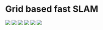 # Grid based fast SLAM

![](./1.jpg)
![](./2.jpg)
![](./3.jpg)
![](./4.jpg)
![](./5.jpg)
![](./6.jpg)
